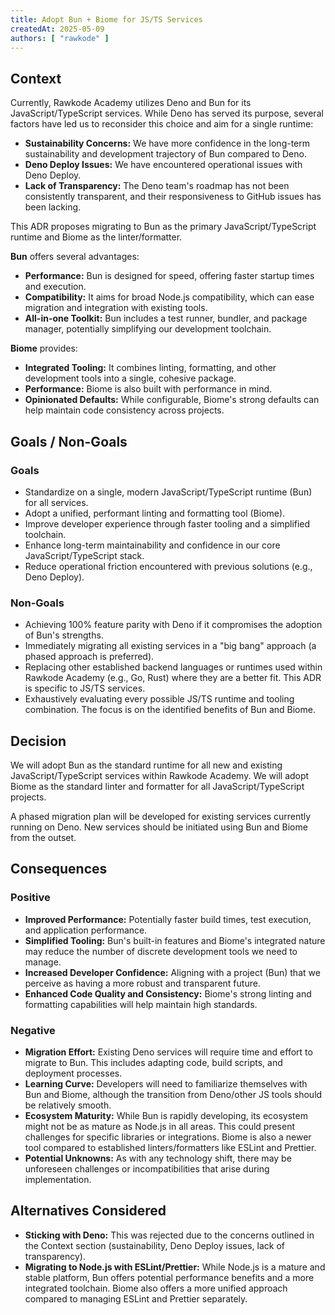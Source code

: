 ```yaml
---
title: Adopt Bun + Biome for JS/TS Services
createdAt: 2025-05-09
authors: [ "rawkode" ]
---
```


## Context

Currently, Rawkode Academy utilizes Deno and Bun for its JavaScript/TypeScript services. While Deno has served its purpose, several factors have led us to reconsider this choice and aim for a single runtime:

*   **Sustainability Concerns:** We have more confidence in the long-term sustainability and development trajectory of Bun compared to Deno.
*   **Deno Deploy Issues:** We have encountered operational issues with Deno Deploy.
*   **Lack of Transparency:** The Deno team's roadmap has not been consistently transparent, and their responsiveness to GitHub issues has been lacking.

This ADR proposes migrating to Bun as the primary JavaScript/TypeScript runtime and Biome as the linter/formatter.

**Bun** offers several advantages:
*   **Performance:** Bun is designed for speed, offering faster startup times and execution.
*   **Compatibility:** It aims for broad Node.js compatibility, which can ease migration and integration with existing tools.
*   **All-in-one Toolkit:** Bun includes a test runner, bundler, and package manager, potentially simplifying our development toolchain.

**Biome** provides:
*   **Integrated Tooling:** It combines linting, formatting, and other development tools into a single, cohesive package.
*   **Performance:** Biome is also built with performance in mind.
*   **Opinionated Defaults:** While configurable, Biome's strong defaults can help maintain code consistency across projects.

## Goals / Non-Goals

### Goals

*   Standardize on a single, modern JavaScript/TypeScript runtime (Bun) for all services.
*   Adopt a unified, performant linting and formatting tool (Biome).
*   Improve developer experience through faster tooling and a simplified toolchain.
*   Enhance long-term maintainability and confidence in our core JavaScript/TypeScript stack.
*   Reduce operational friction encountered with previous solutions (e.g., Deno Deploy).

### Non-Goals

*   Achieving 100% feature parity with Deno if it compromises the adoption of Bun's strengths.
*   Immediately migrating all existing services in a "big bang" approach (a phased approach is preferred).
*   Replacing other established backend languages or runtimes used within Rawkode Academy (e.g., Go, Rust) where they are a better fit. This ADR is specific to JS/TS services.
*   Exhaustively evaluating every possible JS/TS runtime and tooling combination. The focus is on the identified benefits of Bun and Biome.

## Decision

We will adopt Bun as the standard runtime for all new and existing JavaScript/TypeScript services within Rawkode Academy.
We will adopt Biome as the standard linter and formatter for all JavaScript/TypeScript projects.

A phased migration plan will be developed for existing services currently running on Deno. New services should be initiated using Bun and Biome from the outset.

## Consequences

### Positive

*   **Improved Performance:** Potentially faster build times, test execution, and application performance.
*   **Simplified Tooling:** Bun's built-in features and Biome's integrated nature may reduce the number of discrete development tools we need to manage.
*   **Increased Developer Confidence:** Aligning with a project (Bun) that we perceive as having a more robust and transparent future.
*   **Enhanced Code Quality and Consistency:** Biome's strong linting and formatting capabilities will help maintain high standards.

### Negative

*   **Migration Effort:** Existing Deno services will require time and effort to migrate to Bun. This includes adapting code, build scripts, and deployment processes.
*   **Learning Curve:** Developers will need to familiarize themselves with Bun and Biome, although the transition from Deno/other JS tools should be relatively smooth.
*   **Ecosystem Maturity:** While Bun is rapidly developing, its ecosystem might not be as mature as Node.js in all areas. This could present challenges for specific libraries or integrations. Biome is also a newer tool compared to established linters/formatters like ESLint and Prettier.
*   **Potential Unknowns:** As with any technology shift, there may be unforeseen challenges or incompatibilities that arise during implementation.

## Alternatives Considered

*   **Sticking with Deno:** This was rejected due to the concerns outlined in the Context section (sustainability, Deno Deploy issues, lack of transparency).
*   **Migrating to Node.js with ESLint/Prettier:** While Node.js is a mature and stable platform, Bun offers potential performance benefits and a more integrated toolchain. Biome also offers a more unified approach compared to managing ESLint and Prettier separately.
